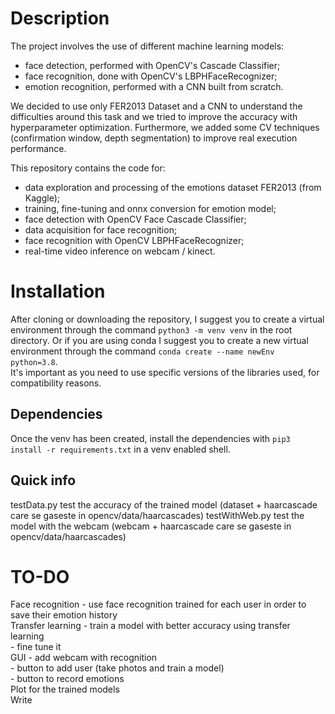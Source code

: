 # Description
The project involves the use of different machine learning models:
- face detection, performed with OpenCV's Cascade Classifier;
- face recognition, done with OpenCV's LBPHFaceRecognizer;
- emotion recognition, performed with a CNN built from scratch.

We decided to use only FER2013 Dataset and a CNN to understand the difficulties around this task and we tried to improve the accuracy with hyperparameter optimization. Furthermore, we added some CV techniques (confirmation window, depth segmentation) to improve real execution performance.

This repository contains the code for:
 * data exploration and processing of the emotions dataset FER2013 (from Kaggle); 
 * training, fine-tuning and onnx conversion for emotion model;
 * face detection with OpenCV Face Cascade Classifier;
 * data acquisition for face recognition;
 * face recognition with OpenCV LBPHFaceRecognizer; 
 * real-time video inference on webcam / kinect.

# Installation
After cloning or downloading the repository, I suggest you to create a virtual environment through the command `python3 -m venv venv` in the root directory. 
Or if you are using conda I suggest you to create a new virtual environment through the command `conda create --name newEnv python=3.8`.  
It's important as you need to use specific versions of the libraries used, for compatibility reasons.

## Dependencies
Once the venv has been created, install the dependencies with `pip3 install -r requirements.txt` in a venv enabled shell.

## Quick info
testData.py test the accuracy of the trained model (dataset + haarcascade care se gaseste in opencv/data/haarcascades) 
testWithWeb.py test the model with the webcam (webcam + haarcascade care se gaseste in opencv/data/haarcascades)



# TO-DO
Face recognition - use face recognition trained for each user in order to save their emotion history  
Transfer learning - train a model with better accuracy using transfer learning  
                - fine tune it  
GUI - add webcam with recognition  
    - button to add user (take photos and train a model)  
    - button to record emotions  
Plot for the trained models  
Write 